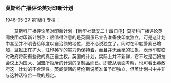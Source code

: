 ### 莫斯科广播评论英对印新计划

1946-05-27
第1版()
专栏：

　　莫斯科广播评论英对印新计划
    【新华社延安二十四日电】莫斯科广播评论英阁使团对印新计划称：很值得注意的是英国虽已宣告准备使印度独立，可是这计划中甚至并不明告给印度以自治领的地位，更不必说独立了。同时在印度警察已增加，监狱正在扩大，驻印英军的实力仍保持着，而且并无丝毫的征象，表示印度临时政府将获有些微的真正自主权。英国的计划，实际上并不新鲜，它不过是西姆拉会议上为国大、回盟所拒斥的计划的复制品而已。即使从表面考察，也可看出英政府这一计划的不合理性。英阁使团的劳伦斯说英准备予印独立，但英计划书中并非与这种话符合一致的规定。
